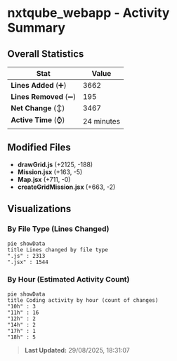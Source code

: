 # nxtqube_webapp - Activity Summary 

## Overall Statistics

| Stat                   | Value                                                             |
| ---------------------- | ----------------------------------------------------------------- |
| **Lines Added** (➕)   | 3662                                          |
| **Lines Removed** (➖) | 195                                        |
| **Net Change** (↕)    | 3467                |
| **Active Time** (⌚)   | 24 minutes |


## Modified Files
- **drawGrid.js** (+2125, -188)
- **Mission.jsx** (+163, -5)
- **Map.jsx** (+711, -0)
- **createGridMission.jsx** (+663, -2)

## Visualizations

### By File Type (Lines Changed)

```mermaid
pie showData
title Lines changed by file type
".js" : 2313
".jsx" : 1544
```

### By Hour (Estimated Activity Count)

```mermaid
pie showData
title Coding activity by hour (count of changes)
"10h" : 3
"11h" : 16
"12h" : 2
"14h" : 2
"17h" : 1
"18h" : 5
```


> **Last Updated:** 29/08/2025, 18:31:07